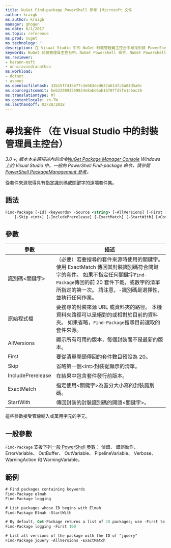 ```yaml
---
title: NuGet Find-package PowerShell 參考 |Microsoft 文件
author: kraigb
ms.author: kraigb
manager: ghogen
ms.date: 6/1/2017
ms.topic: reference
ms.prod: nuget
ms.technology: ''
description: 在 Visual Studio 中的 NuGet 封裝管理員主控台中尋找封裝 PowerShell 命令的參考。
keywords: NuGet 封裝管理員主控台中，NuGet Powershell 命令，NuGet Powershell 參考資料，尋找封裝
ms.reviewer:
- karann-msft
- unniravindranathan
ms.workload:
- dotnet
- aspnet
ms.openlocfilehash: 32b15ff415e77c3e063ded637a614fc8a04d5a0c
ms.sourcegitcommit: beb229893559824e8abd6ab16707fd5fe1c6ac26
ms.translationtype: MT
ms.contentlocale: zh-TW
ms.lasthandoff: 03/28/2018
---
```

# <a name="find-package-package-manager-console-in-visual-studio"></a>尋找套件 （在 Visual Studio 中的封裝管理員主控台）

*3.0 +; 版本本主題描述內的命令[NuGet Package Manager Console](package-manager-console.md) Windows 上的 Visual Studio 中。一般的 PowerShell Find-package 命令，請參閱[PowerShell PackageManagement 參考](/powershell/module/packagemanagement/?view=powershell-6)。*

從套件來源取得具有指定識別碼或關鍵字的遠端套件集。

## <a name="syntax"></a>語法

```ps
Find-Package [-Id] <keywords> -Source <string> [-AllVersions] [-First [<int>]]
    [-Skip <int>] [-IncludePrerelease] [-ExactMatch] [-StartWith] [<CommonParameters>]
```

## <a name="parameters"></a>參數

| 參數 | 描述 |
| --- | --- |
| 識別碼&lt;關鍵字&gt; | （必要）若要搜尋的套件來源時使用的關鍵字。 使用 ExactMatch 傳回其封裝識別碼符合關鍵字的套件。 如果不指定任何關鍵字`Find-Package`傳回的前 20 套件下載，或數字的清單所指定的第一次。 請注意，-識別碼是選擇性，並執行任何作業。 |
| 原始程式檔 | 要搜尋的封裝來源 URL 或資料夾的路徑。 本機資料夾路徑可以是絕對的或相對於目前的資料夾。 如果省略，`Find-Package`搜尋目前選取的套件來源。 |
| AllVersions | 顯示所有可用的版本，每個封裝而不是最新的版本。 |
| First | 要從清單開頭傳回的套件數目預設為 20。 |
| Skip | 省略第一個&lt;int&gt;封裝從顯示的清單。  |
| IncludePrerelease | 在結果中包含套件發行前版本。 |
| ExactMatch | 指定使用&lt;關鍵字&gt;為區分大小寫的封裝識別碼。 |
| StartWith | 傳回封裝的封裝識別碼的開頭&lt;關鍵字&gt;。 |

這些參數接受管線輸入或萬用字元的字元。

## <a name="common-parameters"></a>一般參數

`Find-Package` 支援下列[一般 PowerShell 參數](http://go.microsoft.com/fwlink/?LinkID=113216)： 偵錯、 錯誤動作、 ErrorVariable、 OutBuffer、 OutVariable、 PipelineVariable、 Verbose、 WarningAction 和 WarningVariable。

## <a name="examples"></a>範例

```ps
# Find packages containing keywords
Find-Package elmah
Find-Package logging

# List packages whose ID begins with Elmah
Find-Package Elmah -StartWith

# By default, Get-Package returns a list of 20 packages; use -First to show more
Find-Package logging -First 100

# List all versions of the package with the ID of "jquery"
Find-Package jquery -AllVersions -ExactMatch
```
